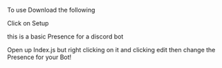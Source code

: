 To use Download the following

Click on Setup

this is a basic Presence for a discord bot

Open up Index.js but right clicking on it and clicking edit then change the Presence for your Bot!

